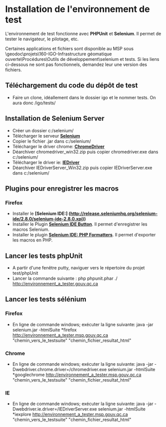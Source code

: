 # Installation de l'environnement de test

L'environnement de test fonctionne avec **PHPUnit** et **Selenium**. Il permet de tester le navigateur, le pilotage, etc.

Certaines applications et fichiers sont disponible au MSP sous  \\geodoc\projets\160-IGO-Infrastructure géomatique ouverte\Procédures\Outils de développement\selenium et tests. Si les liens ci-dessous ne sont pas fonctionnels, demandez leur une version des fichiers.

## Téléchargement du code du dépôt de test
* Faire un clone, idéallement dans le dossier igo et le nommer tests. On aura donc /igo/tests/

## Installation de Selenium Server
* Créer un dossier c:/selenium/
* Télécharger le serveur **[Selenium](http://repo.jenkins-ci.org/releases/org/seleniumhq/selenium/selenium-server-standalone/2.43.1/selenium-server-standalone-2.43.1.jar)** 
* Copier le fichier .jar dans c:/selenium/
* Télécharger le driver chrome: **[ChromeDriver](http://chromedriver.storage.googleapis.com/2.12/chromedriver_win32.zip)**
* Déarchiver chromedriver_win32.zip puis copier chromedriver.exe dans c:/selenium/
* Télécharger le driver ie: **[IEDriver](http://selenium-release.storage.googleapis.com/2.44/IEDriverServer_Win32_2.44.0.zip)**
* Déarchiver IEDriverServer_Win32.zip puis copier IEDriverServer.exe dans c:/selenium/

## Plugins pour enregistrer les macros
### Firefox
* Installer le **[Selenium IDE:] (http://release.seleniumhq.org/selenium-ide/2.8.0/selenium-ide-2.8.0.xpi))**
* Installer le  Plugin **[Selenium IDE Button](https://addons.mozilla.org/fr/firefox/addon/selenium-ide-button/)**. Il permet d'enregistrer les macros Selenium. 
* Installer le plugin **[Selenium IDE: PHP Formatters](https://addons.mozilla.org/fr/firefox/addon/selenium-ide-php-formatters/)**. Il permet d'exporter les macros en PHP.

## Lancer les tests phpUnit
* A partir d'une fenêtre putty, naviguer vers le répertoire du projet test/phpUnit
* Lancer la commande suivante : php phpunit.phar ./ http://environnement_a_tester.gouv.qc.ca

## Lancer les tests sélénium
### Firefox
* En ligne de commande windows; exécuter la ligne suivante:
java -jar selenium.jar -htmlSuite *firefox http://environnement_a_tester.msp.gouv.qc.ca "chemin_vers_le_testsuite" "chemin_fichier_resultat_html"

### Chrome
* En ligne de commande windows; exécuter la ligne suivante:
java -jar -Dwebdriver.chrome.driver=/chromedriver.exe selenium.jar -htmlSuite *googlechrome http://environnement_a_tester.msp.gouv.qc.ca "chemin_vers_le_testsuite" "chemin_fichier_resultat_html"

### IE
* En ligne de commande windows; exécuter la ligne suivante:
java -jar -Dwebdriver.ie.driver=/IEDriverServer.exe selenium.jar -htmlSuite *iexplore http://environnement_a_tester.msp.gouv.qc.ca "chemin_vers_le_testsuite" "chemin_fichier_resultat_html"

